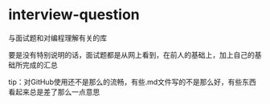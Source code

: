 # interview-question

与面试题和对编程理解有关的库

要是没有特别说明的话，面试题都是从网上看到，在前人的基础上，加上自己的基础所完成的汇总

tip：对GitHub使用还不是那么的流畅，有些.md文件写的不是那么好，有些东西看起来总是差了那么一点意思

